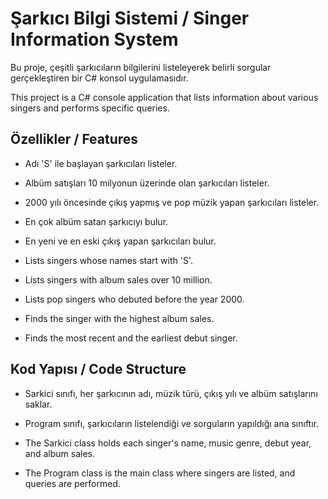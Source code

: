 ﻿# Şarkıcı Bilgi Sistemi / Singer Information System

Bu proje, çeşitli şarkıcıların bilgilerini listeleyerek belirli sorgular gerçekleştiren bir C# konsol uygulamasıdır.

This project is a C# console application that lists information about various singers and performs specific queries.

## Özellikler / Features

- Adı 'S' ile başlayan şarkıcıları listeler.
- Albüm satışları 10 milyonun üzerinde olan şarkıcıları listeler.
- 2000 yılı öncesinde çıkış yapmış ve pop müzik yapan şarkıcıları listeler.
- En çok albüm satan şarkıcıyı bulur.
- En yeni ve en eski çıkış yapan şarkıcıları bulur.

- Lists singers whose names start with 'S'.
- Lists singers with album sales over 10 million.
- Lists pop singers who debuted before the year 2000.
- Finds the singer with the highest album sales.
- Finds the most recent and the earliest debut singer.

## Kod Yapısı / Code Structure
- Sarkici sınıfı, her şarkıcının adı, müzik türü, çıkış yılı ve albüm satışlarını saklar.

- Program sınıfı, şarkıcıların listelendiği ve sorguların yapıldığı ana sınıftır.

- The Sarkici class holds each singer's name, music genre, debut year, and album sales.

- The Program class is the main class where singers are listed, and queries are performed.